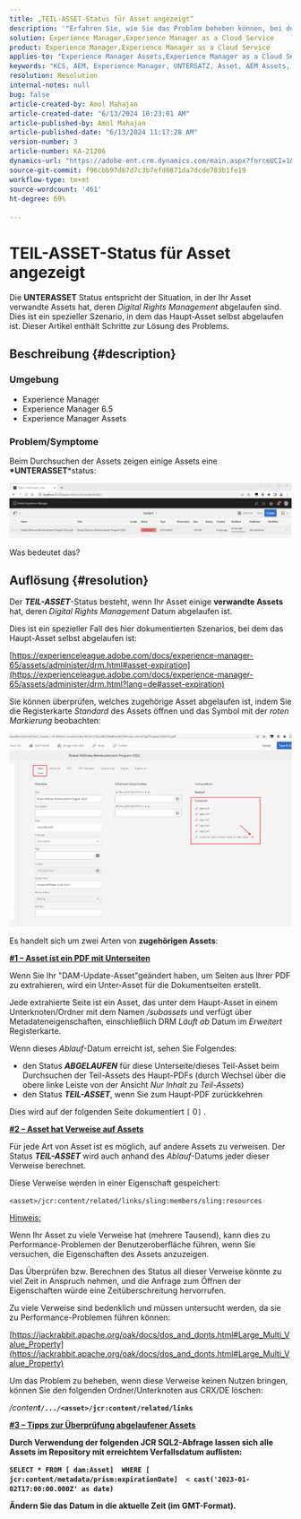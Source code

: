 ```yaml
---
title: „TEIL-ASSET-Status für Asset angezeigt“
description: '"Erfahren Sie, wie Sie das Problem beheben können, bei dem der Status "SUB-ASSET"für ein Asset in der AEM Assets angezeigt wird."'
solution: Experience Manager,Experience Manager as a Cloud Service
product: Experience Manager,Experience Manager as a Cloud Service
applies-to: "Experience Manager Assets,Experience Manager as a Cloud Service,Experience Manager 6.5"
keywords: "KCS, AEM, Experience Manager, UNTERSATZ, Asset, AEM Assets, Status"
resolution: Resolution
internal-notes: null
bug: false
article-created-by: Amol Mahajan
article-created-date: "6/13/2024 10:23:01 AM"
article-published-by: Amol Mahajan
article-published-date: "6/13/2024 11:17:28 AM"
version-number: 3
article-number: KA-21206
dynamics-url: "https://adobe-ent.crm.dynamics.com/main.aspx?forceUCI=1&pagetype=entityrecord&etn=knowledgearticle&id=85abeae8-6e29-ef11-840b-6045bd006704"
source-git-commit: f96cbb97d67d7c3b7efd6871da7dcde783b1fe19
workflow-type: tm+mt
source-wordcount: '461'
ht-degree: 69%

---
```


# TEIL-ASSET-Status für Asset angezeigt


Die <b>UNTERASSET</b> Status entspricht der Situation, in der Ihr Asset verwandte Assets hat, deren *Digital Rights Management* abgelaufen sind. Dies ist ein spezieller Szenario, in dem das Haupt-Asset selbst abgelaufen ist. Dieser Artikel enthält Schritte zur Lösung des Problems.

## Beschreibung {#description}


### <b>Umgebung</b>

- Experience Manager
- Experience Manager 6.5
- Experience Manager Assets




### <b>Problem/Symptome</b>

Beim Durchsuchen der Assets zeigen einige Assets eine <b>*UNTERASSET</b>*status:

![](assets/___86abeae8-6e29-ef11-840b-6045bd006704___.png)

Was bedeutet das?


## Auflösung {#resolution}


Der <b>*TEIL-ASSET</b>*-Status besteht, wenn Ihr Asset einige <b>verwandte Assets</b> hat, deren *Digital Rights Management* Datum abgelaufen ist.

Dies ist ein spezieller Fall des hier dokumentierten Szenarios, bei dem das Haupt-Asset selbst abgelaufen ist:

[https://experienceleague.adobe.com/docs/experience-manager-65/assets/administer/drm.html#asset-expiration](https://experienceleague.adobe.com/docs/experience-manager-65/assets/administer/drm.html?lang=de#asset-expiration)

Sie können überprüfen, welches zugehörige Asset abgelaufen ist, indem Sie die Registerkarte *Standard* des Assets öffnen und das Symbol mit der *roten Markierung* beobachten:

![](assets/6269940b-b98a-ed11-81ac-6045bd006ce9.png)



Es handelt sich um zwei Arten von <b>zugehörigen Assets</b>:

<u><b>#1 – Asset ist ein PDF mit Unterseiten</b></u>

Wenn Sie Ihr &quot;DAM-Update-Asset&quot;geändert haben, um Seiten aus Ihrer PDF zu extrahieren, wird ein Unter-Asset für die Dokumentseiten erstellt.

Jede extrahierte Seite ist ein Asset, das unter dem Haupt-Asset in einem Unterknoten/Ordner mit dem Namen */subassets* und verfügt über Metadateneigenschaften, einschließlich DRM *Läuft ab* Datum im *Erweitert* Registerkarte.

Wenn dieses *Ablauf*-Datum erreicht ist, sehen Sie Folgendes:

- den Status <b>*ABGELAUFEN</b>* für diese Unterseite/dieses Teil-Asset beim Durchsuchen der Teil-Assets des Haupt-PDFs (durch Wechsel über die obere linke Leiste von der Ansicht *Nur Inhalt* zu *Teil-Assets*)
- den Status <b>*TEIL-ASSET</b>*, wenn Sie zum Haupt-PDF zurückkehren


Dies wird auf der folgenden Seite dokumentiert `[` 0`]` .



<u><b>#2 – Asset hat Verweise auf Assets</b></u>

Für jede Art von Asset ist es möglich, auf andere Assets zu verweisen. Der Status <b>*TEIL-ASSET</b>* wird auch anhand des *Ablauf*-Datums jeder dieser Verweise berechnet.

Diese Verweise werden in einer Eigenschaft gespeichert:

`<asset>/jcr:content/related/links/sling:members/sling:resources`

<u>Hinweis:</u>

Wenn Ihr Asset zu viele Verweise hat (mehrere Tausend), kann dies zu Performance-Problemen der Benutzeroberfläche führen, wenn Sie versuchen, die Eigenschaften des Assets anzuzeigen.

Das Überprüfen bzw. Berechnen des Status all dieser Verweise könnte zu viel Zeit in Anspruch nehmen, und die Anfrage zum Öffnen der Eigenschaften würde eine Zeitüberschreitung hervorrufen.

Zu viele Verweise sind bedenklich und müssen untersucht werden, da sie zu Performance-Problemen führen können:

[https://jackrabbit.apache.org/oak/docs/dos_and_donts.html#Large_Multi_Value_Property](https://jackrabbit.apache.org/oak/docs/dos_and_donts.html#Large_Multi_Value_Property)

Um das Problem zu beheben, wenn diese Verweise keinen Nutzen bringen, können Sie den folgenden Ordner/Unterknoten aus CRX/DE löschen:

*/conten<b>t*`/.../<asset>/jcr:content/related/links`



<u><b>#3 – Tipps zur Überprüfung abgelaufener Assets</b></u>

Durch Verwendung der folgenden JCR SQL2-Abfrage lassen sich alle Assets im Repository mit erreichtem Verfallsdatum auflisten:

`SELECT * FROM [ dam:Asset]  WHERE [ jcr:content/metadata/prism:expirationDate]  < cast('2023-01-02T17:00:00.000Z' as date)`



Ändern Sie das Datum in die aktuelle Zeit (im GMT-Format).
